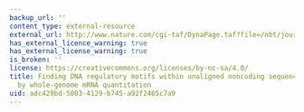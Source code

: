 ```yaml
---
backup_url: ''
content_type: external-resource
external_url: http://www.nature.com/cgi-taf/DynaPage.taf?file=/nbt/journal/v16/n10/abs/nbt1098-939.html
has_external_licence_warning: true
has_external_license_warning: true
is_broken: ''
license: https://creativecommons.org/licenses/by-nc-sa/4.0/
title: Finding DNA regulatory motifs within unaligned noncoding sequences clustered
  by whole-genome mRNA quantitation
uid: adc429bd-5003-4129-b745-a92f2465c7a9
---
```

